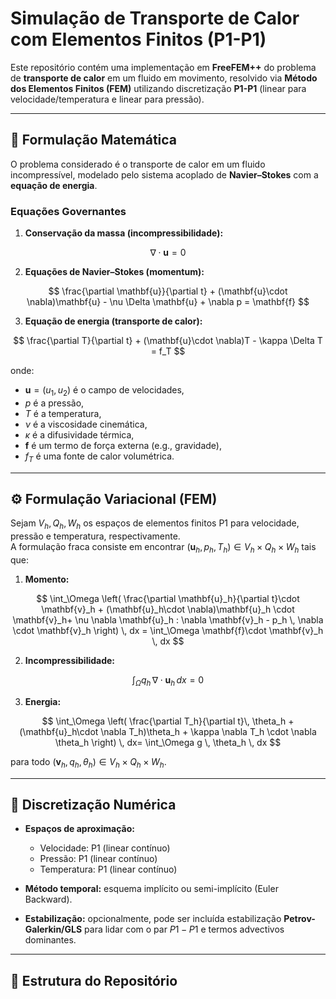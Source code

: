 # Simulação de Transporte de Calor com Elementos Finitos (P1-P1)

Este repositório contém uma implementação em **FreeFEM++** do problema de **transporte de calor** em um fluido em movimento, resolvido via **Método dos Elementos Finitos (FEM)** utilizando discretização **P1-P1** (linear para velocidade/temperatura e linear para pressão).

---

## 📖 Formulação Matemática

O problema considerado é o transporte de calor em um fluido incompressível, modelado pelo sistema acoplado de **Navier–Stokes** com a **equação de energia**.

### Equações Governantes

1. **Conservação da massa (incompressibilidade):**

$$
\nabla \cdot \mathbf{u} = 0
$$

2. **Equações de Navier–Stokes (momentum):**

$$
\frac{\partial \mathbf{u}}{\partial t} + (\mathbf{u}\cdot \nabla)\mathbf{u} - \nu \Delta \mathbf{u} + \nabla p = \mathbf{f}
$$

3. **Equação de energia (transporte de calor):**

$$
\frac{\partial T}{\partial t} + (\mathbf{u}\cdot \nabla)T - \kappa \Delta T = f_T
$$

onde:  
- $\mathbf{u} = (u_1,u_2)$ é o campo de velocidades,  
- $p$ é a pressão,  
- $T$ é a temperatura,  
- $\nu$ é a viscosidade cinemática,  
- $\kappa$ é a difusividade térmica,  
- $\mathbf{f}$ é um termo de força externa (e.g., gravidade),  
- $f_T$ é uma fonte de calor volumétrica.

---

## ⚙️ Formulação Variacional (FEM)

Sejam $V_h, Q_h, W_h$ os espaços de elementos finitos P1 para velocidade, pressão e temperatura, respectivamente.  
A formulação fraca consiste em encontrar $(\mathbf{u}_h, p_h, T_h) \in V_h \times Q_h \times W_h$ tais que:

1. **Momento:**

$$
\int_\Omega \left( \frac{\partial \mathbf{u}_h}{\partial t}\cdot \mathbf{v}_h + (\mathbf{u}_h\cdot \nabla)\mathbf{u}_h \cdot \mathbf{v}_h+ \nu \nabla \mathbf{u}_h : \nabla \mathbf{v}_h - p_h \, \nabla \cdot \mathbf{v}_h \right) \, dx = \int_\Omega \mathbf{f}\cdot \mathbf{v}_h \, dx
$$

2. **Incompressibilidade:**

$$
\int_\Omega q_h \, \nabla \cdot \mathbf{u}_h \, dx = 0
$$

3. **Energia:**

$$
\int_\Omega \left( \frac{\partial T_h}{\partial t}\, \theta_h  + (\mathbf{u}_h\cdot \nabla T_h)\theta_h  + \kappa \nabla T_h \cdot \nabla \theta_h \right) \, dx= \int_\Omega g \, \theta_h \, dx
$$

para todo $(\mathbf{v}_h, q_h, \theta_h) \in V_h \times Q_h \times W_h$.

---

## 🔧 Discretização Numérica

- **Espaços de aproximação:**  
  - Velocidade: P1 (linear contínuo)  
  - Pressão: P1 (linear contínuo)  
  - Temperatura: P1 (linear contínuo)  

- **Método temporal:** esquema implícito ou semi-implícito (Euler Backward).  
- **Estabilização:** opcionalmente, pode ser incluída estabilização **Petrov-Galerkin/GLS** para lidar com o par $P1-P1$ e termos advectivos dominantes.  

---

## 📂 Estrutura do Repositório

